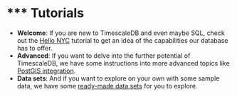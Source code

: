 # *** Tutorials

- **Welcome**: If you are new to TimescaleDB and even maybe SQL, check
out the [Hello NYC][] tutorial to get an idea of the capabilities our
database has to offer.
- **Advanced**: If you want to delve into the further potential of
TimescaleDB, we have some instructions into more advanced topics like
[PostGIS integration][postgis].
- **Data sets**: And if you want to explore on your own with some sample data,
we have some [ready-made data sets][data sets] for you to explore.

[Hello NYC]: /tutorials/tutorial-hello-nyc
[postgis]: /tutorials/tutorial-hello-nyc#tutorial-postgis
[data sets]: /tutorials/other-sample-datasets

